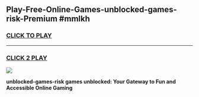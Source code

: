 
## Play-Free-Online-Games-unblocked-games-risk-Premium #mmlkh
<h3>
<a href="https://premium.freeplayer.one?title=unblocked-games-risk&ref=8M">CLICK TO PLAY</a></h3>
<hr>

<h3>
<a href="https://premium.freeplayer.one?title=unblocked-games-risk&ref=8M">CLICK 2 PLAY</a>
  
</h3>

<a href="https://premium.freeplayer.one?title=unblocked-games-risk&ref=8M"><img src="https://clearcache.store/games.png"></a>


**unblocked-games-risk games unblocked: Your Gateway to Fun and Accessible Online Gaming**
